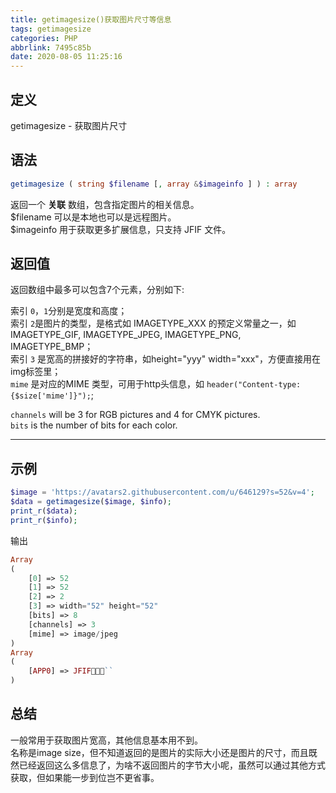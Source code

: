 ```yaml
---
title: getimagesize()获取图片尺寸等信息
tags: getimagesize
categories: PHP
abbrlink: 7495c85b
date: 2020-08-05 11:25:16
---
```

## 定义
getimagesize - 获取图片尺寸
## 语法
```php
getimagesize ( string $filename [, array &$imageinfo ] ) : array
```
返回一个 **关联** 数组，包含指定图片的相关信息。    
$filename 可以是本地也可以是远程图片。  
$imageinfo 用于获取更多扩展信息，只支持 JFIF 文件。
## 返回值
返回数组中最多可以包含7个元素，分别如下:

索引 `0`，`1`分别是宽度和高度；  
索引 `2`是图片的类型，是格式如 IMAGETYPE_XXX 的预定义常量之一，如IMAGETYPE_GIF, IMAGETYPE_JPEG, IMAGETYPE_PNG, IMAGETYPE_BMP；  
索引 `3` 是宽高的拼接好的字符串，如height="yyy" width="xxx"，方便直接用在img标签里；   
`mime` 是对应的MIME 类型，可用于http头信息，如 `header("Content-type: {$size['mime']}");`;

`channels` will be 3 for RGB pictures and 4 for CMYK pictures.  
`bits` is the number of bits for each color.
*************
## 示例
```php
$image = 'https://avatars2.githubusercontent.com/u/646129?s=52&v=4';
$data = getimagesize($image, $info);
print_r($data);
print_r($info);
```
输出
```php
Array
(
    [0] => 52
    [1] => 52
    [2] => 2
    [3] => width="52" height="52"
    [bits] => 8
    [channels] => 3
    [mime] => image/jpeg
)
Array
(
    [APP0] => JFIF``
)
```
## 总结
一般常用于获取图片宽高，其他信息基本用不到。  
名称是image size，但不知道返回的是图片的实际大小还是图片的尺寸，而且既然已经返回这么多信息了，为啥不返回图片的字节大小呢，虽然可以通过其他方式获取，但如果能一步到位岂不更省事。
